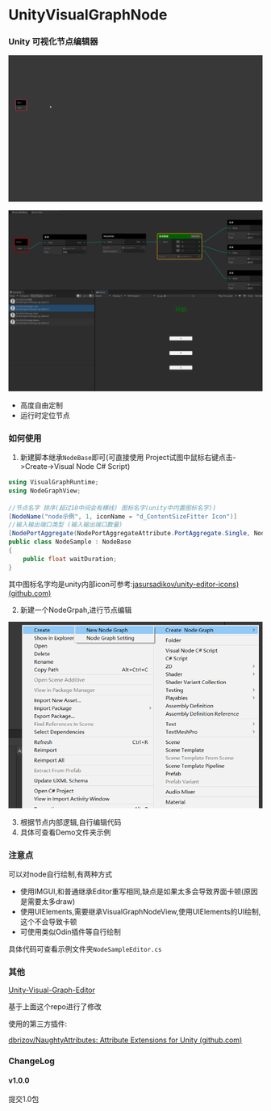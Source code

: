 # UnityVisualGraphNode
### Unity 可视化节点编辑器

![1](https://raw.githubusercontent.com/ZeroUltra/MediaLibrary/main/Imgs/202211131344795.gif)

![image-20241016143032728](https://raw.githubusercontent.com/ZeroUltra/MediaLibrary/main/Imgs/202410161430531.png)

* 高度自由定制
* 运行时定位节点

### 如何使用

1. 新建脚本继承`NodeBase`即可(可直接使用 Project试图中鼠标右键点击->Create->Visual Node C# Script)

```c#
using VisualGraphRuntime;
using NodeGraphView;

//节点名字 排序(超过10中间会有横线) 图标名字(unity中内置图标名字))
[NodeName("node示例", 1, iconName = "d_ContentSizeFitter Icon")]
//输入输出端口类型 (输入输出端口数量)
[NodePortAggregate(NodePortAggregateAttribute.PortAggregate.Single, NodePortAggregateAttribute.PortAggregate.Single)]
public class NodeSample : NodeBase
{
    public float waitDuration;
}
```

其中图标名字均是unity内部icon可参考:[jasursadikov/unity-editor-icons) (github.com)](https://github.com/jasursadikov/unity-editor-icons)

2. 新建一个NodeGrpah,进行节点编辑

![image-20241016134552468](https://raw.githubusercontent.com/ZeroUltra/MediaLibrary/main/Imgs/202410161435752.png)

3. 根据节点内部逻辑,自行编辑代码
4. 具体可查看Demo文件夹示例



### 注意点

可以对node自行绘制,有两种方式

* 使用IMGUI,和普通继承Editor重写相同,缺点是如果太多会导致界面卡顿(原因是需要太多draw)
* 使用UIElements,需要继承VisualGraphNodeView,使用UIElements的UI绘制,这个不会导致卡顿
* 可使用类似Odin插件等自行绘制

具体代码可查看示例文件夹`NodeSampleEditor.cs`

### 其他

[Unity-Visual-Graph-Editor](https://github.com/BusStopStudios/Unity-Visual-Graph-Editor)

基于上面这个repo进行了修改

使用的第三方插件:

[dbrizov/NaughtyAttributes: Attribute Extensions for Unity (github.com)](https://github.com/dbrizov/NaughtyAttributes)

### ChangeLog

#### v1.0.0

提交1.0包

